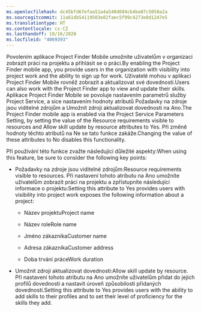 ```yaml
---
ms.openlocfilehash: dc45bfd6fefaa51a4a540d694cb4ba07c5058a2a
ms.sourcegitcommit: 11a61db54119503e82faec5f99c4273e8d1247e5
ms.translationtype: HT
ms.contentlocale: cs-CZ
ms.lasthandoff: 10/16/2020
ms.locfileid: "4069393"
---
```

<span data-ttu-id="44a7d-101">Povolením aplikace Project Finder Mobile umožníte uživatelům v organizaci zobrazit práci na projektu a přihlásit se o práci.</span><span class="sxs-lookup"><span data-stu-id="44a7d-101">By enabling the Project Finder mobile app, you provide users in the organization with visibility into project work and the ability to sign up for work.</span></span> <span data-ttu-id="44a7d-102">Uživatelé mohou v aplikaci Project Finder Mobile rovněž zobrazit a aktualizovat své dovednosti.</span><span class="sxs-lookup"><span data-stu-id="44a7d-102">Users can also work with the Project Finder app to view and update their skills.</span></span> <span data-ttu-id="44a7d-103">Aplikace Project Finder Mobile se povoluje nastavením parametrů služby Project Service, a sice nastavením hodnoty atributů Požadavky na zdroje jsou viditelné zdrojům a Umožnit zdroji aktualizovat dovednosti na Ano.</span><span class="sxs-lookup"><span data-stu-id="44a7d-103">The Project Finder mobile app is enabled via the Project Service Parameters Setting, by setting the value of the Resource requirements visible to resources and Allow skill update by resource attributes to Yes.</span></span> <span data-ttu-id="44a7d-104">Při změně hodnoty těchto atributů na Ne se tato funkce zakáže.</span><span class="sxs-lookup"><span data-stu-id="44a7d-104">Changing the value of these attributes to No disables this functionality.</span></span>  
  
 <span data-ttu-id="44a7d-105">Při používání této funkce zvažte následující důležité aspekty:</span><span class="sxs-lookup"><span data-stu-id="44a7d-105">When using this feature, be sure to consider the following key points:</span></span>  
  
-   <span data-ttu-id="44a7d-106">Požadavky na zdroje jsou viditelné zdrojům:</span><span class="sxs-lookup"><span data-stu-id="44a7d-106">Resource requirements visible to resources.</span></span> <span data-ttu-id="44a7d-107">Při nastavení tohoto atributu na Ano umožníte uživatelům zobrazit práci na projektu a zpřístupníte následující informace o projektu:</span><span class="sxs-lookup"><span data-stu-id="44a7d-107">Setting this attribute to Yes provides users with visibility into project work exposes the following information about a project:</span></span>  
  
    -   <span data-ttu-id="44a7d-108">Název projektu</span><span class="sxs-lookup"><span data-stu-id="44a7d-108">Project name</span></span>  
  
    -   <span data-ttu-id="44a7d-109">Název role</span><span class="sxs-lookup"><span data-stu-id="44a7d-109">Role name</span></span>  
  
    -   <span data-ttu-id="44a7d-110">Jméno zákazníka</span><span class="sxs-lookup"><span data-stu-id="44a7d-110">Customer name</span></span>  
  
    -   <span data-ttu-id="44a7d-111">Adresa zákazníka</span><span class="sxs-lookup"><span data-stu-id="44a7d-111">Customer address</span></span>  
  
    -   <span data-ttu-id="44a7d-112">Doba trvání práce</span><span class="sxs-lookup"><span data-stu-id="44a7d-112">Work duration</span></span>  
  
-   <span data-ttu-id="44a7d-113">Umožnit zdroji aktualizovat dovednosti:</span><span class="sxs-lookup"><span data-stu-id="44a7d-113">Allow skill update by resource.</span></span> <span data-ttu-id="44a7d-114">Při nastavení tohoto atributu na Ano umožníte uživatelům přidat do jejich profilů dovednosti a nastavit úroveň způsobilosti přidaných dovedností.</span><span class="sxs-lookup"><span data-stu-id="44a7d-114">Setting this attribute to Yes provides users with the ability to add skills to their profiles and to set their level of proficiency for the skills they add.</span></span>